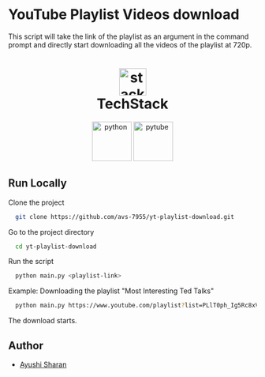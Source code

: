 # YouTube Playlist Videos download

This script will take the link of the playlist as an argument in the command prompt and directly start downloading all the videos of the playlist at 720p.

<h1 align="center">
  <img src="https://ik.imagekit.io/pq7opoglh/GitHub_ReadMe/stack_GjMfbKvDP.svg?ik-sdk-version=javascript-1.4.3&updatedAt=1655143763495" width="55" alt="stacklogo-python" />
 <br>
 TechStack</h1>

<div align="center">
<img src="https://raw.githubusercontent.com/gilbarbara/logos/master/logos/python.svg" alt="python" width="80" height="80"/>
<img src="https://camo.githubusercontent.com/c96ba33a0453c8a2b81f1082f5821a9366fa7fdbe94acfd18ac64314a0a4392d/68747470733a2f2f6173736574732e6e69636b666963616e6f2e636f6d2f67682d7079747562652e6d696e2e737667" alt="pytube" height="80"/>
</div>

## Run Locally

Clone the project

```bash
  git clone https://github.com/avs-7955/yt-playlist-download.git
```

Go to the project directory

```bash
  cd yt-playlist-download
```

Run the script

```bash
  python main.py <playlist-link>
```

Example: Downloading the playlist "Most Interesting Ted Talks"

```bash
  python main.py https://www.youtube.com/playlist?list=PLlT0ph_Ig5Rc8xVBw47aZfLsOGw-lxRWb
```

The download starts.

## Author

-   [Ayushi Sharan](https://github.com/avs-7955)
